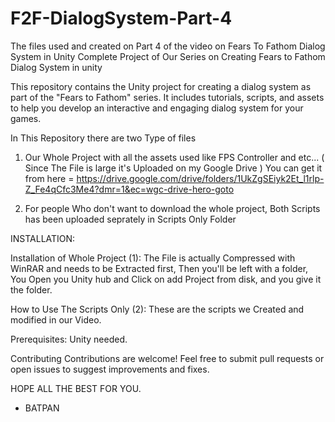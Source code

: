# F2F-DialogSystem-Part-4
The files used and created on Part 4 of the video on Fears To Fathom Dialog System in Unity
Complete Project of Our Series on Creating Fears to Fathom Dialog System in unity 

This repository contains the Unity project for creating a dialog system as part of the "Fears to Fathom" series. It includes tutorials, scripts, and assets to help you develop an interactive and engaging dialog system for your games.

In This Repository there are two Type of files
1) Our Whole Project with all the assets used like FPS Controller and etc... ( Since The File is large it's Uploaded on my Google Drive ) You can get it from here = https://drive.google.com/drive/folders/1UkZgSEiyk2Et_l1rlp-Z_Fe4qCfc3Me4?dmr=1&ec=wgc-drive-hero-goto

2) For people Who don't want to download the whole project, Both Scripts has been uploaded seprately in Scripts Only Folder

INSTALLATION: 

Installation of Whole Project (1):
The File is actually Compressed with WinRAR and needs to be Extracted first,
Then you'll be left with a folder,
You Open you Unity hub and Click on add Project from disk, and you give it the folder.

How to Use The Scripts Only (2):
These are the scripts we Created and modified in our Video.

Prerequisites:
Unity needed.

Contributing
Contributions are welcome! Feel free to submit pull requests or open issues to suggest improvements and fixes.

HOPE ALL THE BEST FOR YOU.
 - BATPAN
